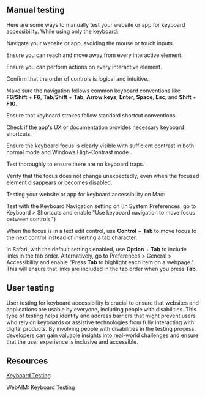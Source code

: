 ## Manual testing

Here are some ways to manually test your website or app for keyboard accessibility. While using only the keyboard:

Navigate your website or app, avoiding the mouse or touch inputs.

Ensure you can reach and move away from every interactive element.

Ensure you can perform actions on every interactive element. 

Confirm that the order of controls is logical and intuitive.

Make sure the navigation follows common keyboard conventions like **F6**/**Shift** + **F6**, **Tab**/**Shift** + **Tab**, **Arrow** **keys**, **Enter**, **Space**, **Esc**, and **Shift** + **F10**.

Ensure that keyboard strokes follow standard shortcut conventions. 

Check if the app's UX or documentation provides necessary keyboard shortcuts.

Ensure the keyboard focus is clearly visible with sufficient contrast in both normal mode and Windows High-Contrast mode.

Test thoroughly to ensure there are no keyboard traps.

Verify that the focus does not change unexpectedly, even when the focused element disappears or becomes disabled.

Testing your website or app for keyboard accessibility on Mac: 

Test with the Keyboard Navigation setting on (In System Preferences, go to Keyboard > Shortcuts and enable "Use keyboard navigation to move focus between controls.")

When the focus is in a text edit control, use **Control** + **Tab** to move focus to the next control instead of inserting a tab character. 

In Safari, with the default settings enabled, use **Option** + **Tab** to include links in the tab order. Alternatively, go to Preferences > General > Accessibility and enable "Press **Tab** to highlight each item on a webpage." This will ensure that links are included in the tab order when you press **Tab**.

## User testing

User testing for keyboard accessibility is crucial to ensure that websites and applications are usable by everyone, including people with disabilities. This type of testing helps identify and address barriers that might prevent users who rely on keyboards or assistive technologies from fully interacting with digital products. By involving people with disabilities in the testing process, developers can gain valuable insights into real-world challenges and ensure that the user experience is inclusive and accessible. 

## Resources

[Keyboard Testing](https://accessibility.web-resources.upenn.edu/testing-evaluating-accessibility/manual-testing/keyboard-testing)

WebAIM: [Keyboard Testing](https://webaim.org/techniques/keyboard/)
